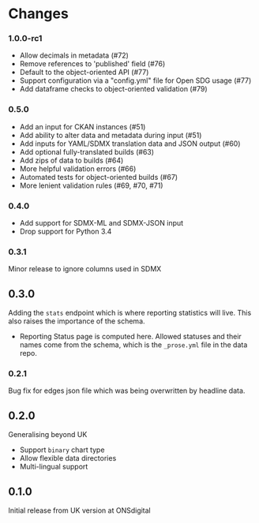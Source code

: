 # Changes

### 1.0.0-rc1

* Allow decimals in metadata (#72)
* Remove references to 'published' field (#76)
* Default to the object-oriented API (#77)
* Support configuration via a "config.yml" file for Open SDG usage (#77)
* Add dataframe checks to object-oriented validation (#79)

### 0.5.0

* Add an input for CKAN instances (#51)
* Add ability to alter data and metadata during input (#51)
* Add inputs for YAML/SDMX translation data and JSON output (#60)
* Add optional fully-translated builds (#63)
* Add zips of data to builds (#64)
* More helpful validation errors (#66)
* Automated tests for object-oriented builds (#67)
* More lenient validation rules (#69, #70, #71)

### 0.4.0

* Add support for SDMX-ML and SDMX-JSON input
* Drop support for Python 3.4

### 0.3.1

Minor release to ignore columns used in SDMX

## 0.3.0

Adding the `stats` endpoint which is where reporting statistics will live. This
also raises the importance of the schema.

* Reporting Status page is computed here. Allowed statuses and their names come
from the schema, which is the `_prose.yml` file in the data repo.

### 0.2.1

Bug fix for edges json file which was being overwritten by headline data.

## 0.2.0

Generalising beyond UK

* Support `binary` chart type
* Allow flexible data directories
* Multi-lingual support

## 0.1.0

Initial release from UK version at ONSdigital
